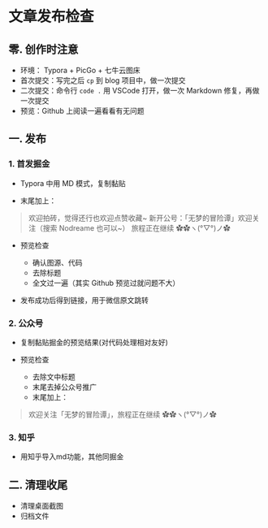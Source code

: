 # 文章发布检查

## 零. 创作时注意

- 环境： Typora + PicGo + 七牛云图床
- 首次提交：写完之后  ```cp```  到 blog 项目中，做一次提交
- 二次提交：命令行 ```code .``` 用 VSCode 打开，做一次 Markdown 修复，再做一次提交
- 预览：Github 上阅读一遍看看有无问题

## 一. 发布

### 1. 首发掘金

- Typora 中用 MD 模式，复制黏贴

- 末尾加上：

> 欢迎拍砖，觉得还行也欢迎点赞收藏~
> 新开公号：「无梦的冒险谭」欢迎关注（搜索 Nodreame 也可以~）
> 旅程正在继续 ✿✿ヽ(°▽°)ノ✿

- 预览检查
    - 确认图源、代码
    - 去除标题
    - 全文过一遍（其实 Github 预览过就问题不大）

- 发布成功后得到链接，用于微信原文跳转

### 2. 公众号

- 复制黏贴掘金的预览结果(对代码处理相对友好)

- 预览检查
    - 去除文中标题
    - 末尾去掉公众号推广
    - 末尾加上：

> 欢迎关注「无梦的冒险谭」，旅程正在继续 ✿✿ヽ(°▽°)ノ✿

### 3. 知乎

- 用知乎导入md功能，其他同掘金

## 二. 清理收尾

- 清理桌面截图
- 归档文件
